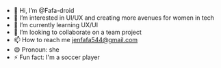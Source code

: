 - 👋 Hi, I’m @Fafa-droid
- 👀 I’m interested in UI/UX and creating more avenues for women in tech
- 🌱 I’m currently learning UX/UI 
- 💞️ I’m looking to collaborate on a team project 
- 📫 How to reach me jenfafa544@gmail.com
- 😄 Pronoun: she
- ⚡ Fun fact: I'm a soccer player 

<!---
Fafa-droid/Fafa-droid is a ✨ special ✨ repository because its `README.md` (this file) appears on your GitHub profile.
You can click the Preview link to take a look at your changes.
--->
